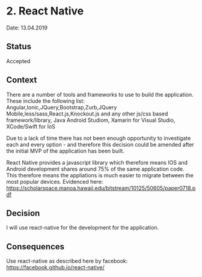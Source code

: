 # 2. React Native

Date: 13.04.2019

## Status

Accepted

## Context
There are a number of tools and frameworks to use to build the application. These include the following list: Angular,Ionic,JQuery,Bootstrap,Zurb,JQuery Mobile,less/sass,React.js,Knockout.js and any other js/css based framework/library, Java Android Studiom, Xamarin for Visual Studio, XCode/Swift for IoS

Due to a lack of time there has not been enough opportunity to investigate each and every option - and therefore this decision could be amended after the initial MVP of the application has been built.

React Native provides a javascript library which therefore means IOS and Android development shares around 75% of the same application code. This therefore means the appliations is much easier to migrate between the most popular devices. Evidenced here: https://scholarspace.manoa.hawaii.edu/bitstream/10125/50605/paper0718.pdf

 
## Decision

I will use react-native for the development for the application.

## Consequences

Use react-native as described here by facebook: https://facebook.github.io/react-native/
